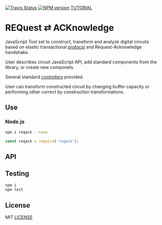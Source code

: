 [![Travis Status](https://travis-ci.org/drom/reqack.svg?branch=master)](https://travis-ci.org/drom/reqack)
[![NPM version](https://img.shields.io/npm/v/reqack.svg)](https://www.npmjs.org/package/reqack)
[TUTORIAL](https://beta.observablehq.com/@drom/reqack)

# REQuest ⇄ ACKnowledge

JavaScript Tool set to construct, transform and analyze digital circuits based on elastic transactional [protocol](./docs/protocol.md) and Request-Acknowledge handshake.

User describes circuit JavaScript API, add standard components from the library, or create new componets.

Several standard [controllers](./docs/controller.md) provided.

User can transform constructed circuit by changing buffer capacity or performing other correct by construction transformations.

## Use

### Node.js

```sh
npm i reqack --save
```

```js
const reqack = require('reqack');
```

## API

## Testing

```sh
npm i
npm test
```

## License

MIT [LICENSE](LICENSE)
